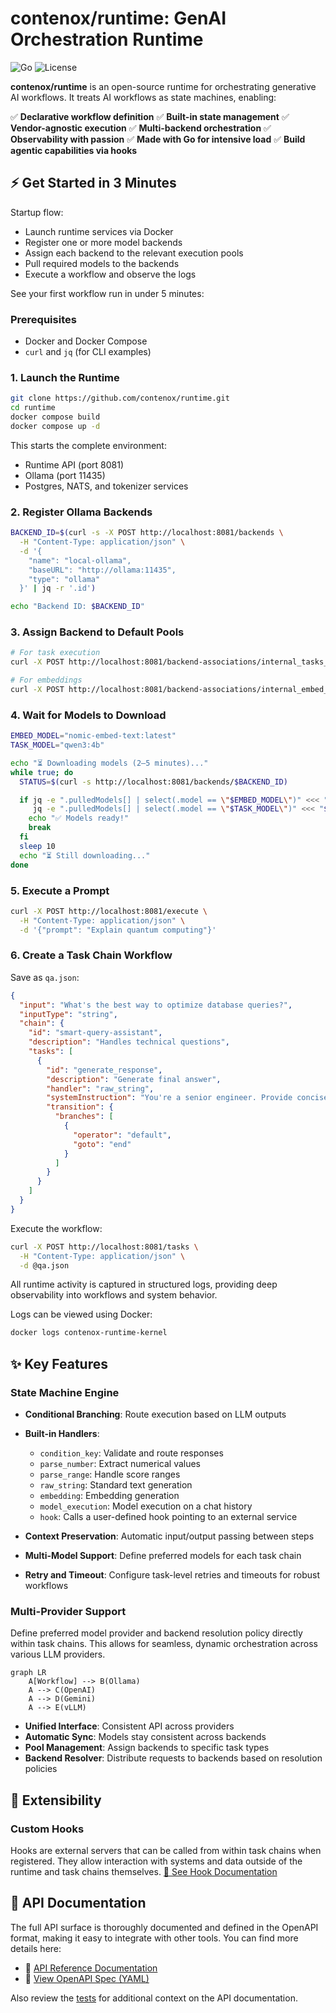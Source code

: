 # contenox/runtime: GenAI Orchestration Runtime

![Go](https://img.shields.io/badge/Go-1.24+-00ADD8?logo=go)
![License](https://img.shields.io/badge/License-Apache%202.0-blue.svg)

**contenox/runtime** is an open-source runtime for orchestrating generative AI workflows. It treats AI workflows as state machines, enabling:

✅ **Declarative workflow definition**
✅ **Built-in state management**
✅ **Vendor-agnostic execution**
✅ **Multi-backend orchestration**
✅ **Observability with passion**
✅ **Made with Go for intensive load**
✅ **Build agentic capabilities via hooks**

## ⚡ Get Started in 3 Minutes

Startup flow:

* Launch runtime services via Docker
* Register one or more model backends
* Assign each backend to the relevant execution pools
* Pull required models to the backends
* Execute a workflow and observe the logs

See your first workflow run in under 5 minutes:

### Prerequisites

* Docker and Docker Compose
* `curl` and `jq` (for CLI examples)

### 1. Launch the Runtime

```bash
git clone https://github.com/contenox/runtime.git
cd runtime
docker compose build
docker compose up -d
```

This starts the complete environment:

* Runtime API (port 8081)
* Ollama (port 11435)
* Postgres, NATS, and tokenizer services

### 2. Register Ollama Backends

```bash
BACKEND_ID=$(curl -s -X POST http://localhost:8081/backends \
  -H "Content-Type: application/json" \
  -d '{
    "name": "local-ollama",
    "baseURL": "http://ollama:11435",
    "type": "ollama"
  }' | jq -r '.id')

echo "Backend ID: $BACKEND_ID"
```

### 3. Assign Backend to Default Pools

```bash
# For task execution
curl -X POST http://localhost:8081/backend-associations/internal_tasks_pool/backends/$BACKEND_ID

# For embeddings
curl -X POST http://localhost:8081/backend-associations/internal_embed_pool/backends/$BACKEND_ID
```

### 4. Wait for Models to Download

```bash
EMBED_MODEL="nomic-embed-text:latest"
TASK_MODEL="qwen3:4b"

echo "⏳ Downloading models (2–5 minutes)..."
while true; do
  STATUS=$(curl -s http://localhost:8081/backends/$BACKEND_ID)

  if jq -e ".pulledModels[] | select(.model == \"$EMBED_MODEL\")" <<< "$STATUS" >/dev/null && \
     jq -e ".pulledModels[] | select(.model == \"$TASK_MODEL\")" <<< "$STATUS" >/dev/null; then
    echo "✅ Models ready!"
    break
  fi
  sleep 10
  echo "⏳ Still downloading..."
done
```

### 5. Execute a Prompt

```bash
curl -X POST http://localhost:8081/execute \
  -H "Content-Type: application/json" \
  -d '{"prompt": "Explain quantum computing"}'
```

### 6. Create a Task Chain Workflow

Save as `qa.json`:

```json
{
  "input": "What's the best way to optimize database queries?",
  "inputType": "string",
  "chain": {
    "id": "smart-query-assistant",
    "description": "Handles technical questions",
    "tasks": [
      {
        "id": "generate_response",
        "description": "Generate final answer",
        "handler": "raw_string",
        "systemInstruction": "You're a senior engineer. Provide concise, professional answers to technical questions.",
        "transition": {
          "branches": [
            {
              "operator": "default",
              "goto": "end"
            }
          ]
        }
      }
    ]
  }
}
```

Execute the workflow:

```bash
curl -X POST http://localhost:8081/tasks \
  -H "Content-Type: application/json" \
  -d @qa.json
```

All runtime activity is captured in structured logs, providing deep observability into workflows and system behavior.

Logs can be viewed using Docker:

```bash
docker logs contenox-runtime-kernel
```

## ✨ Key Features

### State Machine Engine

* **Conditional Branching**: Route execution based on LLM outputs
* **Built-in Handlers**:

  * `condition_key`: Validate and route responses
  * `parse_number`: Extract numerical values
  * `parse_range`: Handle score ranges
  * `raw_string`: Standard text generation
  * `embedding`: Embedding generation
  * `model_execution`: Model execution on a chat history
  * `hook`: Calls a user-defined hook pointing to an external service
* **Context Preservation**: Automatic input/output passing between steps
* **Multi-Model Support**: Define preferred models for each task chain
* **Retry and Timeout**: Configure task-level retries and timeouts for robust workflows

### Multi-Provider Support

Define preferred model provider and backend resolution policy directly within task chains. This allows for seamless, dynamic orchestration across various LLM providers.

```mermaid
graph LR
    A[Workflow] --> B(Ollama)
    A --> C(OpenAI)
    A --> D(Gemini)
    A --> E(vLLM)
```

* **Unified Interface**: Consistent API across providers
* **Automatic Sync**: Models stay consistent across backends
* **Pool Management**: Assign backends to specific task types
* **Backend Resolver**: Distribute requests to backends based on resolution policies

## 🧩 Extensibility

### Custom Hooks

Hooks are external servers that can be called from within task chains when registered.
They allow interaction with systems and data outside of the runtime and task chains themselves.
[🔗 See Hook Documentation](./docs/hooks.md)

## 📘 API Documentation

The full API surface is thoroughly documented and defined in the OpenAPI format, making it easy to integrate with other tools. You can find more details here:

* 🔗 [API Reference Documentation](./docs/api-reference.md)
* 🔗 [View OpenAPI Spec (YAML)](./docs/openapi.yaml)

Also review the [tests](./apitests) for additional context on the API documentation.

